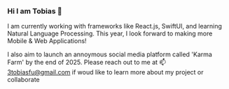 ### Hi I am Tobias 👋

I am currently working with frameworks like React.js, SwiftUI, and learning Natural Language Processing.
This year, I look forward to making more Mobile & Web Applications!

I also aim to launch an annoymous social media platform called 'Karma Farm' by the end of 2025.
Please reach out to me at 📫 3tobiasfu@gmail.com if woud like to learn more about my project or collaborate
<!--

In the future, I want to create more mobile / web apps that can make mundane tasks enjoyable. My ideas range from personal finance management App to an App where people can share what they have been cooking lately, or a notetaking App that brings more fun to daily life, but there is still a long way to go! 
**realtobyfu/realtobyfu** is a ✨ _special_ ✨ repository because its `README.md` (this file) appears on your GitHub profile.

Here are some ideas to get you started:

- 🔭 I’m currently working on ...
- 🌱 I’m currently learning ...
- 👯 I’m looking to collaborate on ...
- 🤔 I’m looking for help with ...
- 💬 Ask me about ...
- 📫 How to reach me: ...
- 😄 Pronouns: ...
- ⚡ Fun fact: ...
-->
